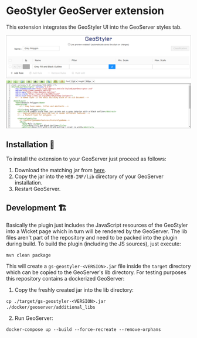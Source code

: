 # GeoStyler GeoServer extension

This extension integrates the GeoStyler UI into the GeoServer styles tab.

![Preview](./preview.png)

## Installation 🥳

To install the extension to your GeoServer just proceed as follows:

1. Download the matching jar from [here](TODO).
2. Copy the jar into the `WEB-INF/lib` directory of your GeoServer installation.
3. Restart GeoServer.

## Development 🏗️

Basically the plugin just includes the JavaScript resources of the GeoStyler into
a Wicket page which in turn will be rendered by the GeoServer. The lib files aren't
part of the repository and need to be packed into the plugin during build. To build
the plugin (including the JS sources), just execute:

```
mvn clean package
```

This will create a `gs-geostyler-<VERSION>.jar` file inside the `target` directory
which can be copied to the GeoServer's lib directory. For testing purposes this
repository contains a dockerized GeoServer:

1. Copy the freshly created jar into the lib directory:

```
cp ./target/gs-geostyler-<VERSION>.jar ./docker/geoserver/additional_libs
```

2. Run GeoServer:

```
docker-compose up --build --force-recreate --remove-orphans
```
